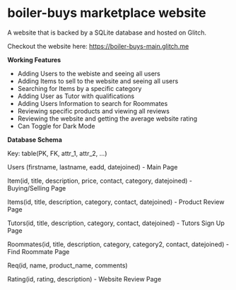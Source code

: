 # boiler-buys marketplace website 

A website that is backed by a SQLite database and hosted on Glitch.

Checkout the website here: https://boiler-buys-main.glitch.me

**Working Features**

* Adding Users to the webiste and seeing all users
* Adding Items to sell to the website and seeing all users
* Searching for Items by a specific category
* Adding User as Tutor with qualifications
* Adding Users Information to search for Roommates
* Reviewing specific products and viewing all reviews
* Reviewing the website and getting the average website rating
* Can Toggle for Dark Mode

**Database Schema**

Key: table(PK, FK, attr_1, attr_2, ...)

Users (firstname, lastname, eadd, datejoined) - Main Page

Item(id, title, description, price, contact, category, datejoined) - Buying/Selling Page

Items(id, title, description, category, contact, datejoined) - Product Review Page

Tutors(id, title, description, category, contact, datejoined) - Tutors Sign Up Page

Roommates(id, title, description, category, category2, contact, datejoined) - Find Roommate Page

Req(id, name, product_name, comments)

Rating(id, rating, description) - Website Review Page
